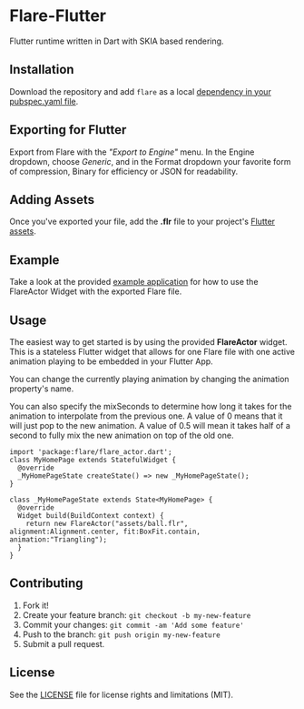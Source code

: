 # Flare-Flutter
Flutter runtime written in Dart with SKIA based rendering.

## Installation
Download the repository and add `flare` as a local [dependency in your pubspec.yaml file](https://flutter.io/platform-plugins/).
## Exporting for Flutter
Export from Flare with the *"Export to Engine"* menu. In the Engine dropdown, choose *Generic*, and in the Format dropdown your favorite form of compression, Binary for efficiency or JSON for readability.

## Adding Assets
Once you've exported your file, add the **.flr** file to your project's [Flutter assets](https://flutter.io/assets-and-images/). 

## Example
Take a look at the provided [example application](https://github.com/2d-inc/Flare-Flutter/tree/master/example) for how to use the FlareActor Widget with the exported Flare file.

## Usage
The easiest way to get started is by using the provided **FlareActor** widget. This is a stateless Flutter widget that allows for one Flare file with one active animation playing to be embedded in your Flutter App. 


You can change the currently playing animation by changing the animation property's name. 


You can also specify the mixSeconds to determine how long it takes for the animation to interpolate from the previous one. A value of 0 means that it will just pop to the new animation. A value of 0.5 will mean it takes half of a second to fully mix the new animation on top of the old one.

```
import 'package:flare/flare_actor.dart';
class MyHomePage extends StatefulWidget {
  @override
  _MyHomePageState createState() => new _MyHomePageState();
}

class _MyHomePageState extends State<MyHomePage> {
  @override
  Widget build(BuildContext context) {
    return new FlareActor("assets/ball.flr", alignment:Alignment.center, fit:BoxFit.contain, animation:"Triangling");
  }
}
```

## Contributing
1. Fork it!
2. Create your feature branch: `git checkout -b my-new-feature`
3. Commit your changes: `git commit -am 'Add some feature'`
4. Push to the branch: `git push origin my-new-feature`
5. Submit a pull request.

## License
See the [LICENSE](LICENSE) file for license rights and limitations (MIT).
